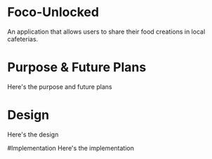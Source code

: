 # Foco-Unlocked
An application that allows users to share their food creations in local cafeterias.

# Purpose & Future Plans
Here's the purpose and future plans

# Design
Here's the design

#Implementation
Here's the implementation
